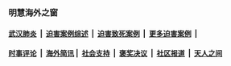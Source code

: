 
### 明慧海外之窗

####  [武汉肺炎](indexes/365.md?t=02062300) &nbsp;|&nbsp;  [迫害案例综述](indexes/328.md?t=02062300) &nbsp;|&nbsp; [迫害致死案例](indexes/277.md?t=02062300)  &nbsp;|&nbsp; [更多迫害案例](indexes/81.md?t=02062300)  &nbsp;|&nbsp; 
####  [时事评论](indexes/251.md?t=02062300) &nbsp;|&nbsp; [海外简讯](indexes/245.md?t=02062300)&nbsp;|&nbsp;  [社会支持](indexes/140.md?t=02062300) &nbsp;|&nbsp; [褒奖决议](indexes/282.md?t=02062300) &nbsp;|&nbsp; [社区报道](indexes/91.md?t=02062300)  &nbsp;|&nbsp; [天人之间](indexes/78.md?t=02062300) 

